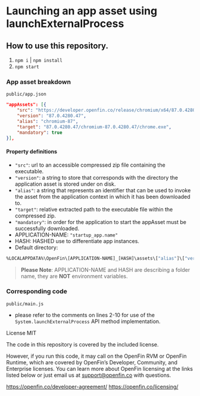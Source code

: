 # Launching an app asset using  launchExternalProcess

## How to use this repository.
1. `npm i` | `npm install`
2. `npm start` 

### App asset breakdown

`public/app.json`

```json
"appAssets": [{
    "src": "https://developer.openfin.co/release/chromium/x64/87.0.4280.47.zip",
    "version": "87.0.4280.47",
    "alias": "chromium-87",
    "target": "87.0.4280.47/chromium-87.0.4280.47/chrome.exe",
    "mandatory": true
}],
```

#### Property definitions

- `"src"`: url to an accessible compressed zip file containing the executable.
- `"version"`: a string to store that corresponds with the directory the application asset is stored under on disk.
- `"alias"`: a string that represents an identifier that can be used to invoke the asset from the application context in which it has been downloaded to. 
- `"target"`: relative extracted path to the executable file within the compressed zip.
- `"mandatory"`: in order for the application to start the appAsset must be successfully downloaded.
- APPLICATION-NAME: `"startup_app.name"`
- HASH: HASHED use to differentiate app instances.
- Default directory: 
```bash
%LOCALAPPDATA%\OpenFin\[APPLICATION-NAME]_[HASH]\assets\["alias"]\["version"]
```
> **Please Note**: APPLICATION-NAME and HASH are describing a folder name, they are **NOT** environment variables. 

### Corresponding code

`public/main.js`

- please refer to the comments on lines 2-10 for use of the `System.launchExternalProcess` API method implementation. 

License MIT

The code in this repository is covered by the included license.

However, if you run this code, it may call on the OpenFin RVM or OpenFin Runtime, which are covered by OpenFin’s Developer, Community, and Enterprise licenses. You can learn more about OpenFin licensing at the links listed below or just email us at support@openfin.co with questions.

https://openfin.co/developer-agreement/ https://openfin.co/licensing/


